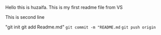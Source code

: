 Hello this is huzaifa. This is my first readme file from VS

This is second line

"git init
git add Readme.md"
`git commit -m "README.md`
`git push origin`